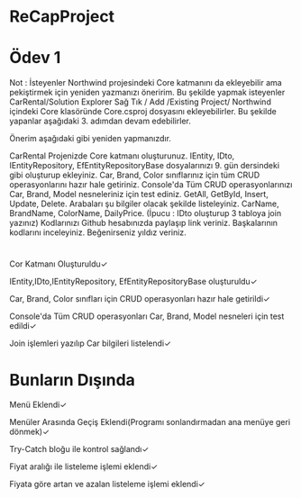 # ReCapProject
#  Ödev 1
Not : İsteyenler Northwind projesindeki Core katmanını da ekleyebilir ama pekiştirmek için yeniden yazmanızı öneririm. Bu şekilde yapmak isteyenler CarRental/Solution Explorer Sağ Tık / Add /Existing Project/ Northwind içindeki Core klasöründe Core.csproj dosyasını ekleyebilirler. Bu şekilde yapanlar aşağıdaki 3. adımdan devam edebilirler.

Önerim aşağıdaki gibi yeniden yapmanızdır.

CarRental Projenizde Core katmanı oluşturunuz.
IEntity, IDto, IEntityRepository, EfEntityRepositoryBase dosyalarınızı 9. gün dersindeki gibi oluşturup ekleyiniz.
Car, Brand, Color sınıflarınız için tüm CRUD operasyonlarını hazır hale getiriniz.
Console'da Tüm CRUD operasyonlarınızı Car, Brand, Model nesneleriniz için test ediniz. GetAll, GetById, Insert, Update, Delete.
Arabaları şu bilgiler olacak şekilde listeleyiniz. CarName, BrandName, ColorName, DailyPrice. (İpucu : IDto oluşturup 3 tabloya join yazınız)
Kodlarınızı Github hesabınızda paylaşıp link veriniz.
Başkalarının kodlarını inceleyiniz. Beğenirseniz yıldız veriniz.
#
Cor Katmanı Oluşturuldu✓

IEntity,IDto,IEntityRepository,
EfEntityRepositoryBase oluşturuldu✓

Car, Brand, Color sınıfları için CRUD operasyonları hazır hale getirildi✓

Console'da Tüm CRUD operasyonları Car, Brand, Model nesneleri için test edildi✓

Join işlemleri yazılıp Car bilgileri listelendi✓

#

# Bunların Dışında


Menü Eklendi✓

Menüler Arasında Geçiş Eklendi(Programı sonlandırmadan ana menüye  geri dönmek)✓

Try-Catch bloğu ile kontrol sağlandı✓

Fiyat aralığı ile listeleme işlemi eklendi✓

Fiyata göre artan ve azalan listeleme işlemi eklendi✓

#

